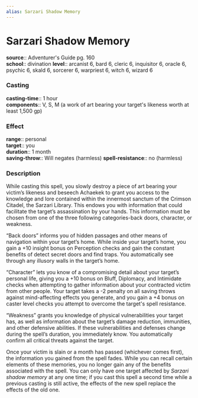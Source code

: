 ```yaml
---
alias: Sarzari Shadow Memory
---
```


# Sarzari Shadow Memory 

**source**:: Adventurer's Guide pg. 160  
**school**:: divination
**level**:: arcanist 6, bard 6, cleric 6, inquisitor 6, oracle 6, psychic 6, skald 6, sorcerer 6, warpriest 6, witch 6, wizard 6

### Casting 

**casting-time**:: 1 hour  
**components**:: V, S, M (a work of art bearing your target's likeness worth at least 1,500 gp)

### Effect 

**range**:: personal  
**target**:: you  
**duration**:: 1 month  
**saving-throw**:: Will negates (harmless)
**spell-resistance**:: no (harmless)

### Description 

While casting this spell, you slowly destroy a piece of art bearing your victim’s likeness and beseech Achaekek to grant you access to the knowledge and lore contained within the innermost sanctum of the Crimson Citadel, the Sarzari Library. This endows you with information that could facilitate the target’s assassination by your hands. This information must be chosen from one of the three following categories-back doors, character, or weakness.  
  
“Back doors” informs you of hidden passages and other means of navigation within your target’s home. While inside your target’s home, you gain a +10 insight bonus on Perception checks and gain the constant benefits of detect secret doors and find traps. You automatically see through any illusory walls in the target’s home.  
  
“Character” lets you know of a compromising detail about your target’s personal life, giving you a +10 bonus on Bluff, Diplomacy, and Intimidate checks when attempting to gather information about your contracted victim from other people. Your target takes a -2 penalty on all saving throws against mind-affecting effects you generate, and you gain a +4 bonus on caster level checks you attempt to overcome the target's spell resistance.  
  
“Weakness” grants you knowledge of physical vulnerabilities your target has, as well as information about the target’s damage reduction, immunities, and other defensive abilities. If these vulnerabilities and defenses change during the spell’s duration, you immediately know. You automatically confirm all critical threats against the target.  
  
Once your victim is slain or a month has passed (whichever comes first), the information you gained from the spell fades. While you can recall certain elements of these memories, you no longer gain any of the benefits associated with the spell. You can only have one target affected by *Sarzari shadow memory* at any one time; if you cast this spell a second time while a previous casting is still active, the effects of the new spell replace the effects of the old one.

